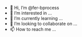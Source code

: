 - 👋 Hi, I’m @fer-bprocess
- 👀 I’m interested in ...
- 🌱 I’m currently learning ...
- 💞️ I’m looking to collaborate on ...
- 📫 How to reach me ...

<!---
fer-bprocess/fer-bprocess is a ✨ special ✨ repository because its `README.md` (this file) appears on your GitHub profile.
You can click the Preview link to take a look at your changes.
--->
